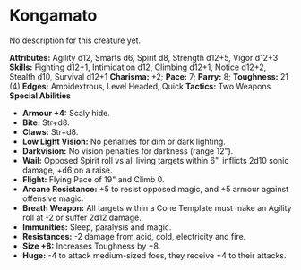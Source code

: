 # Kongamato

No description for this creature yet.

**Attributes:** Agility d12, Smarts d6, Spirit d8, Strength d12+5, Vigor
d12+3
**Skills:** Fighting d12+1, Intimidation d12, Climbing d12+1, Notice
d12+2, Stealth d10, Survival d12+1
**Charisma:** +2; **Pace:** 7; **Parry:** 8; **Toughness:** 21 (4)
**Edges:** Ambidextrous, Level Headed, Quick
**Tactics:** Two Weapons
**Special Abilities**

- **Armour +4:** Scaly hide.
- **Bite:** Str+d8.
- **Claws:** Str+d8.
- **Low Light Vision:** No penalties for dim or dark lighting.
- **Darkvision:** No vision penalties for darkness (range 12").
- **Wail:** Opposed Spirit roll vs all living targets within 6",
inflicts 2d10 sonic damage, +d6 on a raise.
- **Flight:** Flying Pace of 19" and Climb 0.
- **Arcane Resistance:** +5 to resist opposed magic, and +5 armour
against offensive magic.
- **Breath Weapon:** All targets within a Cone Template must make an
Agility roll at -2 or suffer 2d12 damage.
- **Immunities:** Sleep, paralysis and magic.
- **Resistances:** -2 damage from acid, cold, electricity and fire.
- **Size +8:** Increases Toughness by +8.
- **Huge:** -4 to attack medium-sized foes, they receive +4 to their
attacks.
